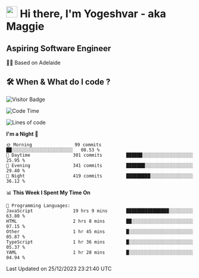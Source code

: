<h1><img src="https://emojis.slackmojis.com/emojis/images/1531849430/4246/blob-sunglasses.gif?1531849430" width="30"/> Hi there, I'm Yogeshvar - aka Maggie</h1>

## Aspiring Software Engineer
🏂🏻  Based on Adelaide 

## 🛠 When & What do I code ?  

![Visitor Badge](https://visitor-badge.feriirawann.repl.co?username=yogeshvar&repo=yogeshvar&label=Visitors&style=plastic&color=%23457BFF&contentType=svg)

<!--START_SECTION:waka-->
![Code Time](http://img.shields.io/badge/Code%20Time-2%2C458%20hrs%2054%20mins-blue)

![Lines of code](https://img.shields.io/badge/From%20Hello%20World%20I%27ve%20Written-4.0%20million%20lines%20of%20code-blue)

**I'm a Night 🦉** 

```text
🌞 Morning                99 commits          ██░░░░░░░░░░░░░░░░░░░░░░░   08.53 % 
🌆 Daytime                301 commits         ██████░░░░░░░░░░░░░░░░░░░   25.95 % 
🌃 Evening                341 commits         ███████░░░░░░░░░░░░░░░░░░   29.40 % 
🌙 Night                  419 commits         █████████░░░░░░░░░░░░░░░░   36.12 % 
```


📊 **This Week I Spent My Time On** 

```text
💬 Programming Languages: 
JavaScript               19 hrs 9 mins       ████████████████░░░░░░░░░   63.80 % 
HTML                     2 hrs 8 mins        ██░░░░░░░░░░░░░░░░░░░░░░░   07.15 % 
Other                    1 hr 45 mins        █░░░░░░░░░░░░░░░░░░░░░░░░   05.87 % 
TypeScript               1 hr 36 mins        █░░░░░░░░░░░░░░░░░░░░░░░░   05.37 % 
YAML                     1 hr 28 mins        █░░░░░░░░░░░░░░░░░░░░░░░░   04.94 % 
```


 Last Updated on 25/12/2023 23:21:40 UTC
<!--END_SECTION:waka-->
